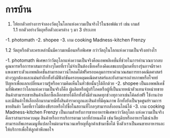 # การบ้าน

1. ให้ยกตัวอย่างการจำลองวัตถุในโลกแห่งความเป็นจริงไว้ในซอฟต์แวร์ เช่น เกมส์   
1.1 ยกตัวอย่างวัตถุหรือตัวละครต่าง ๆ  มา 3 ประเภท
   
-1. photomath
-2. shopee
-3. เกม cooking Madness-kitchen Frenzy

1.2 วัตถุหรือตัวละครเหล่านั้นมีความเหมือนหรือพิเศษ กว่าวัตถุในโลกแห่งความเป็นจริงอย่างไร
  
-1. photomath พิเศษกว่าวัตถุโลกแห่งความเป็นจริงคือแอพพลิเคชั่นที่ช่วยในการคำนวณบวกลบคูณหารหรือการหาสมการต่างๆโดยที่เราไม่จำเป็นต้องซื้อเครื่องคิดเลขแบบปุ่มกดที่บางรุ่นอาจมีราคาแพงเพราะตัวแอพพลิเคชั่นสามารถดาวน์โหลดได้ฟรีครอบคลุมการหาคำนวณสมการทางคณิตศาสตร์ต่างๆถูกต้องและแม่นยำอีกทั้งยังมีฟังก์ชันครอบคลุมคณิตศาสตร์และยังสามารถถ่ายภาพหรือโจทย์ปัญหาเพื่อแลกเปลี่ยนความรู้หรือความคิดเห็นในหัวข้อนั้นๆได้อีกด้วย
-2. shopee เป็นแอพพลิเคชั่นที่พิเศษกว่าโลกแห่งความเป็นจริงก็คือ ผู้ผลิตหรือผู้บริโภคหรือผู้ที่เป็นนายหน้าตัวแทนจำหน่ายขายสินค้าสามารถขายสินค้าเลือกซื้อเลือกขายได้อีกทั้งยังมีส่วนลดทุกช่วงทุกวลาเช่นโค้ดส่งฟรี ใช้งานง่ายและมีสินค้าให้เลือกอีกมากมายมีทั้งสินค้าราคาถูกและสินค้าที่มีคุณภาพ อีกทั้งยังเป็นจุดศูนย์รวมการขายสินค้า โดยที่เราไม่ต้องขับรถหรือไปซื้อในสถานที่ไกลๆสามารถสั่งออนไลน์ได้
-3. เกม cooking Madness-kitchen Frenzy เป็นเกมสำหรับการขายอาหารพิเศษกว่าวัตถุโลก แห่งความเป็นจริงคือเราสามารถควบคุม สินค้าหรือการบริการตามเวลาที่กำหนดได้ เช่นวัตถุดิบหรืออาหารไม่เน่าเสียสามารถอัพเกรดเมนูที่แปลกใหม่ตามจำนวนเหรียญที่ลูกค้าเข้ามาซื้อได้ ซึ่งตัวเราเป็นคนขายอาหารและให้บริการเพื่อให้ลูกค้าพึงพอใจ
